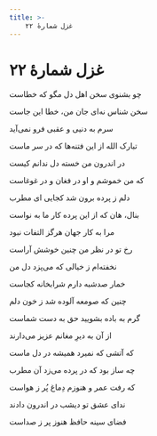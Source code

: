 ```yaml
---
title: >-
    غزل شمارهٔ ۲۲
---
```

# غزل شمارهٔ ۲۲

<div class="b" id="bn1"><div class="m1"><p>چو بشنوی سخن اهل دل مگو که خطاست</p></div>
<div class="m2"><p>سخن شناس نه‌ای جان من، خطا این جاست</p></div></div>
<div class="b" id="bn2"><div class="m1"><p>سرم به دنیی و عقبی فرو نمی‌آید</p></div>
<div class="m2"><p>تبارک الله از این فتنه‌ها که در سر ماست</p></div></div>
<div class="b" id="bn3"><div class="m1"><p>در اندرون من خسته دل ندانم کیست</p></div>
<div class="m2"><p>که من خموشم و او در فغان و در غوغاست</p></div></div>
<div class="b" id="bn4"><div class="m1"><p>دلم ز پرده برون شد کجایی ای مطرب</p></div>
<div class="m2"><p>بنال، هان که از این پرده کار ما به نواست</p></div></div>
<div class="b" id="bn5"><div class="m1"><p>مرا به کار جهان هرگز التفات نبود</p></div>
<div class="m2"><p>رخ تو در نظر من چنین خوشش آراست</p></div></div>
<div class="b" id="bn6"><div class="m1"><p>نخفته‌ام ز خیالی که می‌پزد دل من</p></div>
<div class="m2"><p>خمار صدشبه دارم شرابخانه کجاست</p></div></div>
<div class="b" id="bn7"><div class="m1"><p>چنین که صومعه آلوده شد ز خون دلم</p></div>
<div class="m2"><p>گرم به باده بشویید حق به دست شماست</p></div></div>
<div class="b" id="bn8"><div class="m1"><p>از آن به دیرِ مغانم عزیز می‌دارند</p></div>
<div class="m2"><p>که آتشی که نمیرد همیشه در دل ماست</p></div></div>
<div class="b" id="bn9"><div class="m1"><p>چه ساز بود که در پرده می‌زد آن مطرب</p></div>
<div class="m2"><p>که رفت عمر و هنوزم دِماغ پُر ز هواست</p></div></div>
<div class="b" id="bn10"><div class="m1"><p>ندای عشق تو دیشب در اندرون دادند</p></div>
<div class="m2"><p>فضای سینه حافظ هنوز پر ز صداست</p></div></div>
